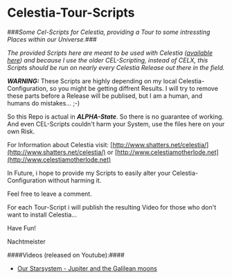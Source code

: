 Celestia-Tour-Scripts
=====================
###*Some Cel-Scripts for Celestia, providing a Tour to some intressting Places within our Universe.*###

*The provided Scripts here are meant to be used with Celestia ([available here](http://www.shatters.net/celestia/download.html)) and because I use the older CEL-Scripting, instead of CELX, this Scripts should be run on nearly every Celestia Release out there in the field.*


_**WARNING:**_
These Scripts are highly depending on my local Celestia-Configuration, so you might be getting diffrent Results. I will try to remove these parts before a Release will be publised, but I am a human, and humans do mistakes... ;-)

So this Repo is actual in **_ALPHA-State_**. So there is no guarantee of working. And even CEL-Scripts couldn't harm your System, use the files here on your own Risk.

For Information about Celestia visit:
[http://www.shatters.net/celestia/](http://www.shatters.net/celestia/)
or
[http://www.celestiamotherlode.net](http://www.celestiamotherlode.net)


In Future, i hope to provide my Scripts to easily alter your Celestia-Configuration without harming it.

Feel free to leave a comment.

For each Tour-Script i will publish the resulting Video for those who don't want to install Celestia...

Have Fun!

Nachtmeister





####Videos (released on Youtube):####
* [Our Starsystem - Jupiter and the Galilean moons](http://youtu.be/glydpSw-q9Y)
